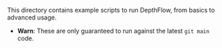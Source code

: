 This directory contains example scripts to run DepthFlow, from basics to advanced usage.

- **Warn**: These are only guaranteed to run against the latest `git main` code.

